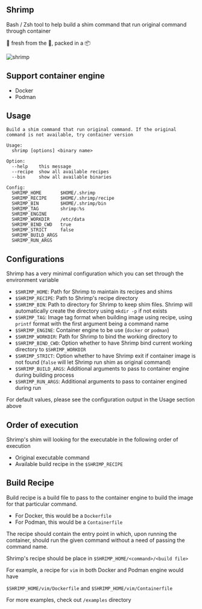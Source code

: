 ## Shrimp

Bash / Zsh tool to help build a shim command that run original command
through container

:fried_shrimp: fresh from the :ocean:, packed in a :package:

![shrimp](https://user-images.githubusercontent.com/1087399/153924037-f45548f8-79fe-4977-840c-ac912be53008.png)

## Support container engine

- Docker
- Podman

## Usage
<!--FLAGS:START-->

    Build a shim command that run original command. If the original command is not available, try container version
    
    Usage:
      shrimp [options] <binary name>
    
    Option:
      --help	this message
      --recipe	show all available recipes
      --bin		show all available binaries
    
    Config:
      SHRIMP_HOME		$HOME/.shrimp
      SHRIMP_RECIPE		$HOME/.shrimp/recipe
      SHRIMP_BIN		$HOME/.shrimp/bin
      SHRIMP_TAG		shrimp:%s
      SHRIMP_ENGINE		
      SHRIMP_WORKDIR	/etc/data
      SHRIMP_BIND_CWD	true
      SHRIMP_STRICT		false
      SHRIMP_BUILD_ARGS	
      SHRIMP_RUN_ARGS	

<!--FLAGS:END-->

## Configurations

Shrimp has a very minimal configuration which you can set through the
environment variable

- `$SHRIMP_HOME`: Path for Shrimp to maintain its recipes and shims
- `$SHRIMP_RECIPE`: Path to Shrimp's recipe directory
- `$SHRIMP_BIN`: Path to directory for Shrimp to keep shim files. Shrimp will
automatically create the directory using `mkdir -p` if not exists
- `$SHRIMP_TAG`: Image tag format when building image using recipe, using
`printf` format with the first argument being a command name
- `$SHRIMP_ENGINE`: Container engine to be use (`docker` or `podman`)
- `$SHRIMP_WORKDIR`: Path for Shrimp to bind the working directory to
- `$SHRIMP_BIND_CWD`: Option whether to have Shrimp bind current working
directory to `$SHRIMP_WORKDIR`
- `$SHRIMP_STRICT`: Option whether to have Shrimp exit if container image is
not found (`false` will let Shrimp run shim as original command)
- `$SHRIMP_BUILD_ARGS`: Additional arguments to pass to container engine
during building process
- `$SHRIMP_RUN_ARGS`: Additional arguments to pass to container engined during
run

For default values, please see the configuration output in the Usage section
above

## Order of execution

Shrimp's shim will looking for the executable in the following order of
execution

- Original executable command
- Available build recipe in the `$SHRIMP_RECIPE`

## Build Recipe

Build recipe is a build file to pass to the container engine to build the
image for that particular command.

- For Docker, this would be a `Dockerfile`
- For Podman, this would be a `Containerfile`

The recipe should contain the entry point in which, upon running the
container, should run the given command without a need of passing the command
name.

Shrimp's recipe should be place in `$SHRIMP_HOME/<command>/<build file>`

For example, a recipe for `vim` in both Docker and Podman engine would have

`$SHRIMP_HOME/vim/Dockerfile` and `$SHRIMP_HOME/vim/Containerfile`

For more examples, check out `/examples` directory
